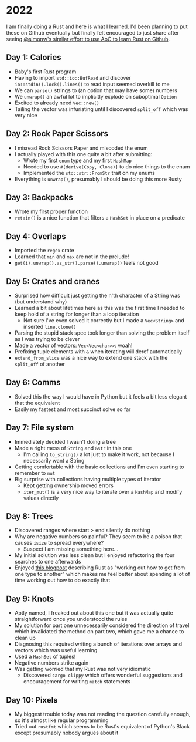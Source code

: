 # 2022
I am finally doing a Rust and here is what I learned.
I'd been planning to put these on Github eventually but finally felt encouraged to just share after seeing [@simonw's similar effort to use AoC to learn Rust on Github](https://github.com/simonw/advent-of-code-2022-in-rust/issues).

## Day 1: Calories
- Baby's first Rust program
- Having to import `std::io::BufRead` and discover `io::stdin().lock().lines()` to read input seemed overkill to me
- We can `parse()` strings to (an option that may have some) numbers
- We `unwrap()` an awful lot to implicitly explode on suboptimal `Option`
- Excited to already need `Vec::new()`
- Tailing the vector was infuriating until I discovered `split_off` which was very nice

## Day 2: Rock Paper Scissors
- I misread Rock Scissors Paper and miscoded the enum
- I actually played with this one quite a bit after submitting:
    - Wrote my first `enum` type and my first `HashMap`
    - Needed to use `#[derive(Copy, Clone)]` to do nice things to the enum
    - Implemented the `std::str::FromStr` trait on my enums
- Everything is `unwrap()`, presumably I should be doing this more Rusty

## Day 3: Backpacks
- Wrote my first proper function
- `retain()` is a nice function that filters a `HashSet` in place on a predicate

## Day 4: Overlaps
- Imported the `regex` crate
- Learned that `min` and `max` are not in the prelude!
- `get(i).unwrap().as_str().parse().unwrap()` feels not good

## Day 5: Crates and cranes
- Surprised how difficult just getting the n'th character of a String was (but understand why)
- Learned a bit about lifetimes here as this was the first time I needed to keep hold of a string for longer than a loop iteration
    - Not sure I've even solved it correctly but I made a `Vec<String>` and inserted `line.clone()`
- Parsing the stupid stack spec took longer than solving the problem itself as I was trying to be clever
- Made a vector of vectors: `Vec<Vec<char>>`: woah!
- Prefixing tuple elements with `&` when iterating will deref automatically
- `extend_from_slice` was a nice way to extend one stack with the `split_off` of another

## Day 6: Comms
- Solved this the way I would have in Python but it feels a bit less elegant that the equivalent
- Easily my fastest and most succinct solve so far

## Day 7: File system
- Immediately decided I wasn't doing a tree
- Made a right mess of `String` and `&str` in this one
    - I'm calling `to_string()` a lot just to make it work, not because I necessarily want a String
- Getting comfortable with the basic collections and I'm even starting to remember to `mut`
- Big surprise with collections having multiple types of iterator
    - Kept getting ownership moved errors
    - `iter_mut()` is a very nice way to iterate over a `HashMap` and modify values directly

## Day 8: Trees
- Discovered ranges where start > end silently do nothing
- Why are negative numbers so painful? They seem to be a poison that causes `isize` to spread everywhere?
    - Suspect I am missing something here...
- My initial solution was less clean but I enjoyed refactoring the four searches to one afterwards
- Enjoyed [this blogpost](https://fasterthanli.me/series/advent-of-code-2022/part-1) describing Rust as "working out how to get from one type to another" which makes me feel better about spending a lot of time working out how to do exactly that

## Day 9: Knots
- Aptly named, I freaked out about this one but it was actually quite straightforward once you understood the rules
- My solution for part one unnecessarily considered the direction of travel which invalidated the method on part two, which gave me a chance to clean up
- Diagnosing this required writing a bunch of iterations over arrays and vectors which was useful learning
- Used a `HashSet` of tuples!
- Negative numbers strike again
- Was getting worried that my Rust was not very idiomatic
    - Discovered `cargo clippy` which offers wonderful suggestions and encouragement for writing `match` statements

## Day 10: Pixels
- My biggest trouble today was not reading the question carefully enough, so it's almost like regular programming
- Tried out `rustfmt` which seems to be Rust's equivalent of Python's Black except presumably nobody argues about it
